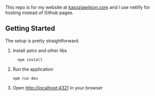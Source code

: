 This repo is for my website at [kasoziawilson.com](kasoziawilson.com) and I use netlify for hosting instead of Github pages.

## Getting Started
The setup is pretty straightforward.
1. Install astro and other libs
   ```
     npm install
   ```
1. Run the application
   ```
   npm run dev
   ```
1. Open [http://localhost:4321](http://localhost:4321) in your browser
